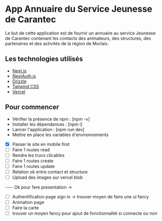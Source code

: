# App Annuaire du Service Jeunesse de Carantec

Le but de cette application est de fournir un annuaire au service Jeunesse de Carantec contenant les contacts des animateurs, des structures, des partenaires et des activités de la région de Morlaix.

## Les technologies utilisés

- [Next.js](https://nextjs.org)
- [NextAuth.js](https://next-auth.js.org)
- [Drizzle](https://orm.drizzle.team)
- [Tailwind CSS](https://tailwindcss.com)
- [Vercel](https://vercel.com)

## Pour commencer

- Vérifier la présence de npm : [npm -v]
- Installer les dépendances : [npm i]
- Lancer l'application : [npm run dev]
- Mettre en place les variables d'environnements

- [x] Passer le site en mobile first
- [ ] Faire 1 routes read
- [ ] Rendre les trucs clicables
- [ ] Faire 1 routes create
- [ ] Faire 1 routes update
- [ ] Relation ok entre contact et structure
- [ ] Upload des images sur vercel blob

---- Ok pour 1ere presentation ->

- [ ] Authentification page sign in -> trouver moyen de faire une ui fancy
- [ ] Animation page
- [ ] Faire la carte
- [ ] trouver un moyen fancy pour ajout de fonctionnalité si connecte ou non
